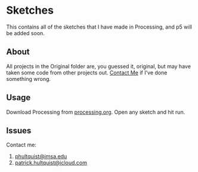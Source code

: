 # Sketches
This contains all of the sketches that I have made in Processing, and p5 will be added soon.

## About
All projects in the Original folder are, you guessed it, original, but may have taken some code from other projects out. [Contact Me](mailto:phultquist@imsa.edu) if I've done something wrong.

## Usage
Download Processing from [processing.org](https://processing.org/). Open any sketch and hit run.

## Issues
Contact me: 
  1. [phultquist@imsa.edu](mailto:phultquist@imsa.edu)
  2. [patrick.hultquist@icloud.com](mailto:patrick.hultquist@icloud.com)
